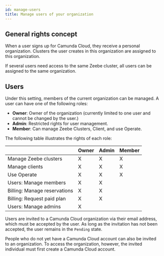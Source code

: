 ```yaml
---
id: manage-users
title: Manage users of your organization
---
```


## General rights concept

When a user signs up for Camunda Cloud, they receive a personal organization. Clusters the user creates in this organization are assigned to this organization.

If several users need access to the same Zeebe cluster, all users can be assigned to the same organization.

## Users

Under this setting, members of the current organization can be managed. A user can have one of the following roles:

- **Owner**: Owner of the organization (currently limited to one user and cannot be changed by the user.)
- **Admin**: Restricted rights for user management.
- **Member**: Can manage Zeebe Clusters, Client, and use Operate.

The following table illustrates the rights of each role:

|                              | Owner | Admin | Member |
| ---------------------------- | ----- | ----- | ------ |
| Manage Zeebe clusters        | X     | X     | X      |
| Manage clients               | X     | X     | X      |
| Use Operate                  | X     | X     | X      |
| Users: Manage members        | X     | X     |        |
| Billing: Manage reservations | X     | X     |        |
| Billing: Request paid plan   | X     | X     |        |
| Users: Manage admins         | X     |       |        |

Users are invited to a Camunda Cloud organization via their email address, which must be accepted by the user. As long as the invitation has not been accepted, the user remains in the `Pending` state.

People who do not yet have a Camunda Cloud account can also be invited to an organization. To access the organization, however, the invited individual must first create a Camunda Cloud account.